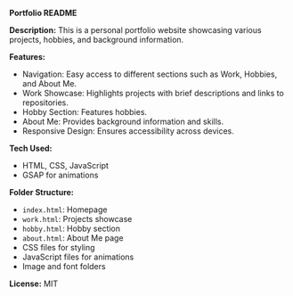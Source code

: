 **Portfolio README**

**Description:**
This is a personal portfolio website showcasing various projects, hobbies, and background information.

**Features:**
- Navigation: Easy access to different sections such as Work, Hobbies, and About Me.
- Work Showcase: Highlights projects with brief descriptions and links to repositories.
- Hobby Section: Features hobbies.
- About Me: Provides background information and skills.
- Responsive Design: Ensures accessibility across devices.

**Tech Used:**
- HTML, CSS, JavaScript
- GSAP for animations

**Folder Structure:**
- `index.html`: Homepage
- `work.html`: Projects showcase
- `hobby.html`: Hobby section
- `about.html`: About Me page
- CSS files for styling
- JavaScript files for animations
- Image and font folders

**License:** MIT
